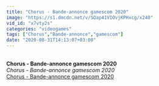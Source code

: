 ```yaml
---
title: "Chorus - Bande-annonce gamescom 2020"
image: "https://s1.dmcdn.net/v/SQap41VIOvjKPHxcg/x240"
vid_id: "x7vty2s"
categories: "videogames"
tags: ["Chorus","Bande-annonce","gamescom"]
date: "2020-08-31T14:13:07+03:00"
---
```

<br><b>Chorus - Bande-annonce gamescom 2020</b><br> <i>Chorus - Bande-annonce gamescom 2020</i><br> <u>Chorus - Bande-annonce gamescom 2020</u>
